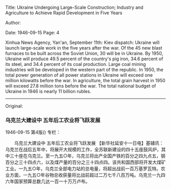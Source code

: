 Title: Ukraine Undergoing Large-Scale Construction; Industry and Agriculture to Achieve Rapid Development in Five Years

Author:

Date: 1946-09-15
Page: 4

Xinhua News Agency, Yan'an, September 11th: Kiev dispatch: Ukraine will launch large-scale work in the five years after the war. Of the 45 new blast furnaces to be built across the Soviet Union, 30 will be in Ukraine. By 1950, Ukraine will produce 49.5 percent of the country's pig iron, 34.6 percent of its steel, and 34.4 percent of its coal production. Large coal mining industries will be developed in the western part of the republic. In 1950, the total power generation of all power stations in Ukraine will exceed one million kilowatts before the war. In agriculture, the total grain harvest in 1950 will exceed 27.8 million tons before the war. The total national budget of Ukraine in 1946 is nearly 11 billion rubles.



<hr /> 

Original: 


### 乌克兰大建设中  五年后工农业将飞跃发展

1946-09-15
第4版()
专栏：

　　乌克兰大建设中
    五年后工农业将飞跃发展
    【新华社延安十一日电】基辅讯：乌克兰在战后五年中，将展开大规模的工作，全苏联新建设的四十五座鼓风炉，其中三十座在乌克兰。至一九五○年，乌克兰将出产全国产铁的百分之四九点五，钢百分之三十四点六，以及煤产量的百分之三十四点四。该共和国西部将开发大煤矿工业。一九五○年，乌克兰全部电力站的总电量，将超出战前一百万基罗瓦特。农业方面，一九五○年谷物总收获量将比战前超过二万七千八百万吨。乌克兰一九四六年国家预算总数几达一百一十万万卢布。

